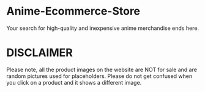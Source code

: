 # Anime-Ecommerce-Store
Your search for high-quality and inexpensive anime merchandise ends here.

# DISCLAIMER
Please note, all the product images on the website are NOT for sale and are random pictures used for placeholders. Please do not get confused when you click on a 
product and it shows a different image.
